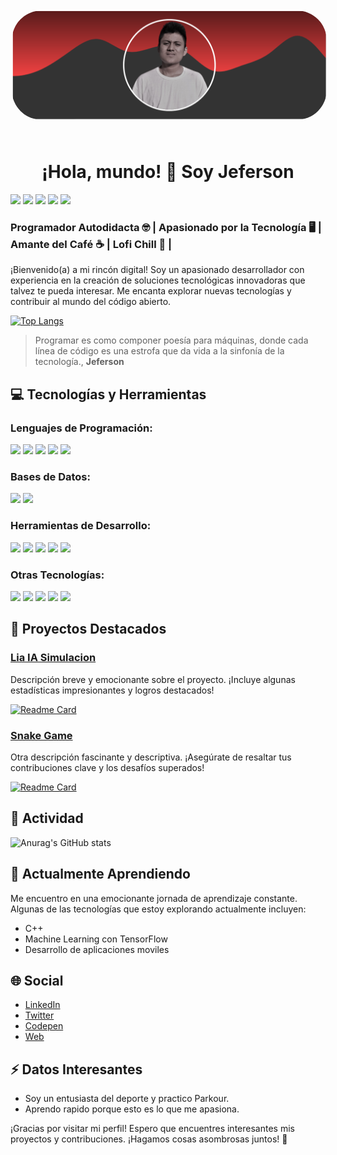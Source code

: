 <div align="center" width="300">
    <img align="center" src="assets/fondoFoto.png" width="" style="border: 2px solid #fff; border-radius: 50px; margin-bottom: 25px;">
</div>

<h1 align="center">¡Hola, mundo! 👋 Soy Jeferson</h1>

![](https://img.shields.io/badge/freecodecamp-27273D?style=for-the-badge&logo=freecodecamp&logoColor=white)
![](https://img.shields.io/badge/Codecademy-FFF0E5?style=for-the-badge&logo=codecademy&logoColor=303347)
![](https://img.shields.io/badge/Udemy-EC5252?style=for-the-badge&logo=Udemy&logoColor=white)
![](https://img.shields.io/badge/MDN_Web_Docs-black?style=for-the-badge&logo=mdnwebdocs&logoColor=white)
![](https://img.shields.io/badge/Exercism-009CAB?style=for-the-badge&logo=exercism&logoColor=white)

### Programador Autodidacta 🤓 | Apasionado por la Tecnología 🖥️ | Amante del Café ☕ | Lofi Chill 🎵 | 

¡Bienvenido(a) a mi rincón digital! Soy un apasionado desarrollador con experiencia en la creación de soluciones tecnológicas innovadoras que talvez te pueda interesar. Me encanta explorar nuevas tecnologías y contribuir al mundo del código abierto.

[![Top Langs](https://github-readme-stats.vercel.app/api/top-langs/?username=JosueDark)](https://github.com/anuraghazra/github-readme-stats)

> Programar es como componer poesía para máquinas, donde cada línea de código es una estrofa que da vida a la sinfonía de la tecnología., __Jeferson__

## 💻 Tecnologías y Herramientas

### **Lenguajes de Programación:** 
 ![](https://img.shields.io/badge/Python-14354C?style=for-the-badge&logo=python&logoColor=white)
 ![](https://img.shields.io/badge/HTML5-E34F26?style=for-the-badge&logo=html5&logoColor=white)
 ![](https://img.shields.io/badge/CSS3-1572B6?style=for-the-badge&logo=css3&logoColor=white)
 ![](https://img.shields.io/badge/C-00599C?style=for-the-badge&logo=c&logoColor=white)
 ![](https://img.shields.io/badge/JavaScript-323330?style=for-the-badge&logo=javascript&logoColor=F7DF1E)
### **Bases de Datos:** 
![](https://img.shields.io/badge/SQLite-07405E?style=for-the-badge&logo=sqlite&logoColor=white)
![](https://img.shields.io/badge/MongoDB-4EA94B?style=for-the-badge&logo=mongodb&logoColor=white)
### **Herramientas de Desarrollo:**
![](https://img.shields.io/badge/Visual_Studio_Code-0078D4?style=for-the-badge&logo=visual%20studio%20code&logoColor=white)
![](https://img.shields.io/badge/GIT-E44C30?style=for-the-badge&logo=git&logoColor=white)
![](https://img.shields.io/badge/Linux-FCC624?style=for-the-badge&logo=linux&logoColor=black)
![](https://img.shields.io/badge/Debian-A81D33?style=for-the-badge&logo=debian&logoColor=white)
![](https://img.shields.io/badge/sublime_text-%23575757.svg?&style=for-the-badge&logo=sublime-text&logoColor=important)

### **Otras Tecnologías:**
![](https://img.shields.io/badge/Flask-000000?style=for-the-badge&logo=flask&logoColor=white)
![](https://img.shields.io/badge/Django-092E20?style=for-the-badge&logo=django&logoColor=white)
![](https://img.shields.io/badge/React-20232A?style=for-the-badge&logo=react&logoColor=61DAFB)
![](https://img.shields.io/badge/Node.js-43853D?style=for-the-badge&logo=node.js&logoColor=white)
![](https://img.shields.io/badge/Bootstrap-563D7C?style=for-the-badge&logo=bootstrap&logoColor=white)

## 🚀 Proyectos Destacados

### [Lia IA Simulacion](enlace-al-proyecto-1)
Descripción breve y emocionante sobre el proyecto. ¡Incluye algunas estadísticas impresionantes y logros destacados!

[![Readme Card](https://github-readme-stats.vercel.app/api/pin/?username=JosueDark&repo=lia-simulacion-ia)](https://github.com/anuraghazra/github-readme-stats)

### [Snake Game](enlace-al-proyecto-2)
Otra descripción fascinante y descriptiva. ¡Asegúrate de resaltar tus contribuciones clave y los desafíos superados!

[![Readme Card](https://github-readme-stats.vercel.app/api/pin/?username=JosueDark&repo=juego-snake-python)](https://github.com/anuraghazra/github-readme-stats)

## 🌟 Actividad

![Anurag's GitHub stats](https://github-readme-stats.vercel.app/api?username=JosueDark&show_icons=true&theme=dracula)

## 🌱 Actualmente Aprendiendo

Me encuentro en una emocionante jornada de aprendizaje constante. Algunas de las tecnologías que estoy explorando actualmente incluyen:

- C++
- Machine Learning con TensorFlow
- Desarrollo de aplicaciones moviles

## 🌐 Social

- [LinkedIn](enlace-a-linkedin)
- [Twitter](enlace-a-twitter)
- [Codepen](enlace-a-condepen)
- [Web](enlace-a-mi-web)

## ⚡ Datos Interesantes

- Soy un entusiasta del deporte y practico Parkour.
- Aprendo rapido porque esto es lo que me apasiona.

¡Gracias por visitar mi perfil! Espero que encuentres interesantes mis proyectos y contribuciones. ¡Hagamos cosas asombrosas juntos! 🚀
